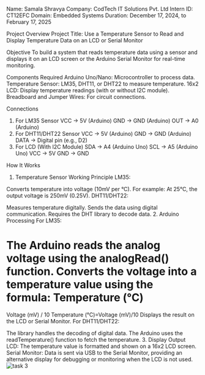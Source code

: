 Name: Samala Shravya
Company: CodTech IT Solutions Pvt. Ltd
Intern ID: CT12EFC
Domain: Embedded Systems
Duration: December 17, 2024, to February 17, 2025

Project Overview
Project Title: Use a Temperature Sensor to Read and Display Temperature Data on an LCD or Serial Monitor

Objective
To build a system that reads temperature data using a sensor and displays it on an LCD screen or the Arduino Serial Monitor for real-time monitoring.

Components Required
Arduino Uno/Nano: Microcontroller to process data.
Temperature Sensor: LM35, DHT11, or DHT22 to measure temperature.
16x2 LCD: Display temperature readings (with or without I2C module).
Breadboard and Jumper Wires: For circuit connections.

Connections
1. For LM35 Sensor
VCC → 5V (Arduino)
GND → GND (Arduino)
OUT → A0 (Arduino)
2. For DHT11/DHT22 Sensor
VCC → 5V (Arduino)
GND → GND (Arduino)
DATA → Digital pin (e.g., D2)
3. For LCD (With I2C Module)
SDA → A4 (Arduino Uno)
SCL → A5 (Arduino Uno)
VCC → 5V
GND → GND


How It Works
1. Temperature Sensor Working Principle
LM35:

Converts temperature into voltage (10mV per °C).
For example: At 25°C, the output voltage is 250mV (0.25V).
DHT11/DHT22:

Measures temperature digitally.
Sends the data using digital communication.
Requires the DHT library to decode data.
2. Arduino Processing
For LM35:

The Arduino reads the analog voltage using the analogRead() function.
Converts the voltage into a temperature value using the formula:
Temperature (°C)
=
Voltage (mV)
/
10
Temperature (°C)=Voltage (mV)/10
Displays the result on the LCD or Serial Monitor.
For DHT11/DHT22:

The library handles the decoding of digital data.
The Arduino uses the readTemperature() function to fetch the temperature.
3. Display Output
LCD: The temperature value is formatted and shown on a 16x2 LCD screen.
Serial Monitor: Data is sent via USB to the Serial Monitor, providing an alternative display for debugging or monitoring when the LCD is not used.
![task 3](https://github.com/user-attachments/assets/4ed01235-1dc4-4083-9f7a-4c489fdd082c)
